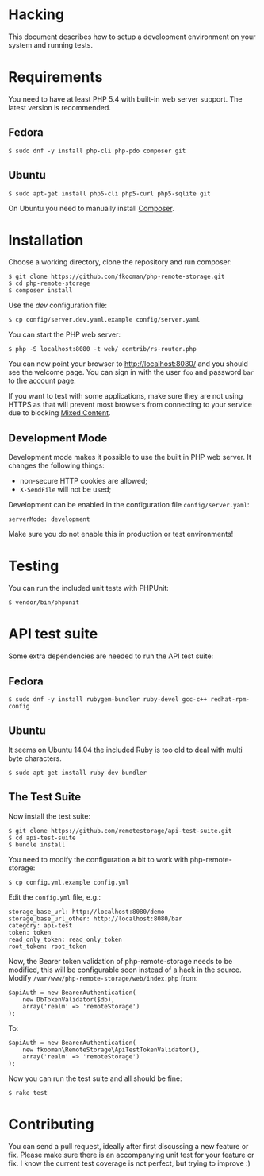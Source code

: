# Hacking
This document describes how to setup a development environment on your 
system and running tests.

# Requirements
You need to have at least PHP 5.4 with built-in web server support. The 
latest version is recommended.

## Fedora

    $ sudo dnf -y install php-cli php-pdo composer git

## Ubuntu

    $ sudo apt-get install php5-cli php5-curl php5-sqlite git

On Ubuntu you need to manually install [Composer](https://getcomposer.org). 

# Installation
Choose a working directory, clone the repository and run composer:

    $ git clone https://github.com/fkooman/php-remote-storage.git
    $ cd php-remote-storage
    $ composer install

Use the *dev* configuration file:

    $ cp config/server.dev.yaml.example config/server.yaml

You can start the PHP web server:

    $ php -S localhost:8080 -t web/ contrib/rs-router.php

You can now point your browser to 
[http://localhost:8080/](http://localhost:8080/) and you should see the welcome 
page. You can sign in with the user `foo` and password `bar` to the account 
page.

If you want to test with some applications, make sure they are not using
HTTPS as that will prevent most browsers from connecting to your service due
to blocking [Mixed Content](https://developer.mozilla.org/en-US/docs/Security/MixedContent).

## Development Mode
Development mode makes it possible to use the built in PHP web server. It 
changes the following things:

* non-secure HTTP cookies are allowed;
* `X-SendFile` will not be used;

Development can be enabled in the configuration file `config/server.yaml`:
    
    serverMode: development

Make sure you do not enable this in production or test environments!

# Testing
You can run the included unit tests with PHPUnit:

    $ vendor/bin/phpunit

# API test suite
Some extra dependencies are needed to run the API test suite:

## Fedora

    $ sudo dnf -y install rubygem-bundler ruby-devel gcc-c++ redhat-rpm-config

## Ubuntu
It seems on Ubuntu 14.04 the included Ruby is too old to deal with multi byte
characters.

    $ sudo apt-get install ruby-dev bundler

## The Test Suite
Now install the test suite:

    $ git clone https://github.com/remotestorage/api-test-suite.git
    $ cd api-test-suite
    $ bundle install

You need to modify the configuration a bit to work with php-remote-storage:

    $ cp config.yml.example config.yml

Edit the `config.yml` file, e.g.:

    storage_base_url: http://localhost:8080/demo
    storage_base_url_other: http://localhost:8080/bar
    category: api-test
    token: token
    read_only_token: read_only_token
    root_token: root_token

Now, the Bearer token validation of php-remote-storage needs to be modified,
this will be configurable soon instead of a hack in the source. Modify
`/var/www/php-remote-storage/web/index.php` from:

    $apiAuth = new BearerAuthentication(
        new DbTokenValidator($db),
        array('realm' => 'remoteStorage')
    );

To:

    $apiAuth = new BearerAuthentication(
        new fkooman\RemoteStorage\ApiTestTokenValidator(),
        array('realm' => 'remoteStorage')
    );

Now you can run the test suite and all should be fine:

    $ rake test

# Contributing
You can send a pull request, ideally after first discussing a new feature or
fix. Please make sure there is an accompanying unit test for your feature or 
fix. I know the current test coverage is not perfect, but trying to improve :)
